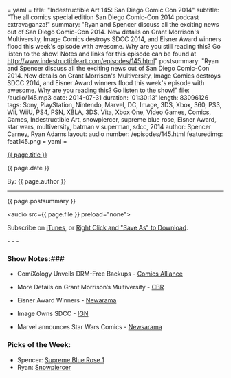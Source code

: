 = yaml =
title: "Indestructible Art 145: San Diego Comic Con 2014"
subtitle: "The all comics special edition San Diego Comic-Con 2014 podcast extravaganza!"
summary: "Ryan and Spencer discuss all the exciting news out of San Diego Comic-Con 2014. New details on Grant Morrison's Multiversity, Image Comics destroys SDCC 2014, and Eisner Award winners flood this week's episode with awesome. Why are you still reading this? Go listen to the show! Notes and links for this episode can be found at http://www.indestructibleart.com/episodes/145.html"
postsummary: "Ryan and Spencer discuss all the exciting news out of San Diego Comic-Con 2014. New details on Grant Morrison's Multiversity, Image Comics destroys SDCC 2014, and Eisner Award winners flood this week's episode with awesome. Why are you reading this? Go listen to the show!"
file: /audio/145.mp3
date: 2014-07-31
duration: '01:30:13'
length: 83096126
tags: Sony, PlayStation, Nintendo, Marvel, DC, Image, 3DS, Xbox, 360, PS3, Wii, WiiU, PS4, PSN, XBLA, 3DS, Vita, Xbox One, Video Games, Comics, Games, Indestructible Art, snowpiercer, supreme blue rose, Eisner Award, star wars, multiversity, batman v superman, sdcc, 2014
author: Spencer Carney, Ryan Adams
layout: audio
number: /episodes/145.html
featuredimg: feat145.png
= yaml =

<a href="{{ page.url }}" class='postTitleLink'><p class='postTitle'>{{ page.title }}</p></a>
<p class='postPublished'>{{ page.date }}</p>
<p class='postAuthor'>By: {{ page.author }}</p>
<hr>

<p class='podcastSummary'>{{ page.postsummary }}</p>

<audio src={{ page.file }} preload="none"></audio>
<p class='subLinks'>Subscribe on <a href='http://bit.ly/iapodcast'>iTunes</a>, or <a href={{ page.file }}>Right Click and "Save As" to Download</a>.</p>
- - -

### Show Notes:###
* ComiXology Unveils DRM-Free Backups - [Comics Alliance](http://comicsalliance.com/comixology-unveils-drm-free-backup-feature-for-digital-comics/)

* More Details on Grant Morrison’s Multiversity - [CBR](http://www.comicbookresources.com/?page=article&id=54354)

* Eisner Award Winners - [Newarama](http://www.newsarama.com/21708-sdcc-2014-2014-eisner-awards-winners-announced.html)

* Image Owns SDCC - [IGN](http://www.newsarama.com/21708-sdcc-2014-2014-eisner-awards-winners-announced.html)

* Marvel announces Star Wars Comics - [Newsarama](http://www.newsarama.com/21720-sdcc-2014-first-look-marvel-s-star-wars-comics.html)

### Picks of the Week: ###
* Spencer: [Supreme Blue Rose 1](https://imagecomics.com/content/view/supreme-blue-rose-1-blooms-in-july)
* Ryan: [Snowpiercer](http://www.imdb.com/title/tt1706620/)
